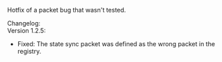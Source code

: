 Hotfix of a packet bug that wasn't tested.   

Changelog:   
Version 1.2.5:   
- Fixed: The state sync packet was defined as the wrong packet in the registry.